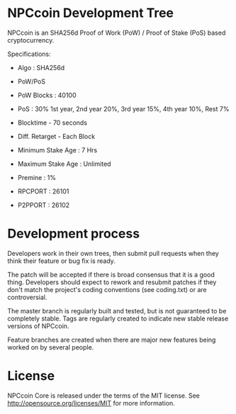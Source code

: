 
NPCcoin Development Tree
===========================
NPCcoin is an SHA256d Proof of Work (PoW) / Proof of Stake (PoS) based cryptocurrency.

Specifications:

- Algo : SHA256d

- PoW/PoS

- PoW Blocks : 40100

- PoS : 30% 1st year, 2nd year 20%, 3rd year 15%, 4th year 10%, Rest 7%

- Blocktime - 70 seconds

- Diff. Retarget - Each Block

- Minimum Stake Age : 7 Hrs

- Maximum Stake Age : Unlimited

- Premine : 1%

- RPCPORT : 26101

- P2PPORT : 26102




Development process
===========================

Developers work in their own trees, then submit pull requests when
they think their feature or bug fix is ready.

The patch will be accepted if there is broad consensus that it is a
good thing.  Developers should expect to rework and resubmit patches
if they don't match the project's coding conventions (see coding.txt)
or are controversial.

The master branch is regularly built and tested, but is not guaranteed
to be completely stable. Tags are regularly created to indicate new
stable release versions of NPCcoin.

Feature branches are created when there are major new features being
worked on by several people.


License
===========================
NPCcoin Core is released under the terms of the MIT license. See http://opensource.org/licenses/MIT for more information.
